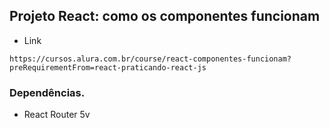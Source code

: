 ## Projeto React: como os componentes funcionam

* Link
```
https://cursos.alura.com.br/course/react-componentes-funcionam?preRequirementFrom=react-praticando-react-js
```

### Dependências.
* React Router 5v
